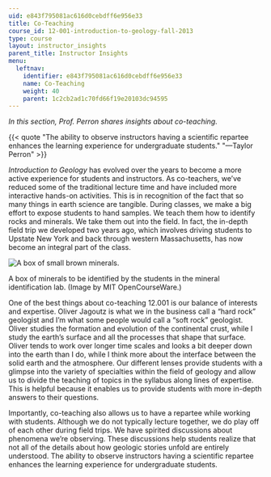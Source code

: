 ```yaml
---
uid: e843f795081ac616d0cebdff6e956e33
title: Co-Teaching
course_id: 12-001-introduction-to-geology-fall-2013
type: course
layout: instructor_insights
parent_title: Instructor Insights
menu:
  leftnav:
    identifier: e843f795081ac616d0cebdff6e956e33
    name: Co-Teaching
    weight: 40
    parent: 1c2cb2ad1c70fd66f19e20103dc94595
---
```


_In this section, Prof. Perron shares insights about co-teaching._

{{< quote "The ability to observe instructors having a scientific repartee enhances the learning experience for undergraduate students." "—Taylor Perron" >}}

_Introduction to Geology_ has evolved over the years to become a more active experience for students and instructors. As co-teachers, we’ve reduced some of the traditional lecture time and have included more interactive hands-on activities. This is in recognition of the fact that so many things in earth science are tangible. During classes, we make a big effort to expose students to hand samples. We teach them how to identify rocks and minerals. We take them out into the field. In fact, the in-depth field trip we developed two years ago, which involves driving students to Upstate New York and back through western Massachusetts, has now become an integral part of the class.

![A box of small brown minerals.](https://open-learning-course-data-production.s3.amazonaws.com/12-001-introduction-to-geology-fall-2013/884ed8a126caebc0bc2a972fb7db9f04_12-001_co-teach1.jpg)  

A box of minerals to be identified by the students in the mineral identification lab. (Image by MIT OpenCourseWare.)

One of the best things about co-teaching 12.001 is our balance of interests and expertise. Oliver Jagoutz is what we in the business call a “hard rock” geologist and I’m what some people would call a “soft rock” geologist. Oliver studies the formation and evolution of the continental crust, while I study the earth’s surface and all the processes that shape that surface. Oliver tends to work over longer time scales and looks a bit deeper down into the earth than I do, while I think more about the interface between the solid earth and the atmosphere. Our different lenses provide students with a glimpse into the variety of specialties within the field of geology and allow us to divide the teaching of topics in the syllabus along lines of expertise. This is helpful because it enables us to provide students with more in-depth answers to their questions.

Importantly, co-teaching also allows us to have a repartee while working with students. Although we do not typically lecture together, we do play off of each other during field trips. We have spirited discussions about phenomena we’re observing. These discussions help students realize that not all of the details about how geologic stories unfold are entirely understood. The ability to observe instructors having a scientific repartee enhances the learning experience for undergraduate students.